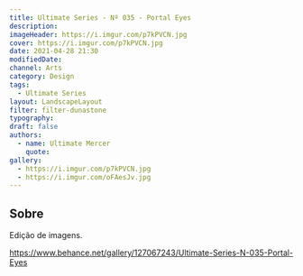 ```yaml
---
title: Ultimate Series - Nº 035 - Portal Eyes
description:
imageHeader: https://i.imgur.com/p7kPVCN.jpg
cover: https://i.imgur.com/p7kPVCN.jpg
date: 2021-04-28 21:30
modifiedDate:
channel: Arts
category: Design
tags:
  - Ultimate Series
layout: LandscapeLayout
filter: filter-dunastone
typography:
draft: false
authors:
  - name: Ultimate Mercer
    quote:
gallery:
  - https://i.imgur.com/p7kPVCN.jpg
  - https://i.imgur.com/oFAesJv.jpg
---
```


## Sobre

Edição de imagens.

https://www.behance.net/gallery/127067243/Ultimate-Series-N-035-Portal-Eyes
